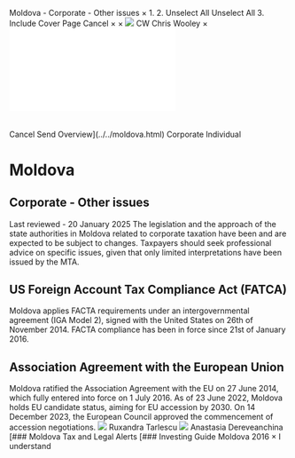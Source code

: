 Moldova - Corporate - Other issues
×
1.
2.
Unselect All
Unselect All
3.
Include Cover Page
Cancel
×
×
![](../../-/media/world-wide-tax-summaries/attachments/global---chris-wooley.ashx%3Frev=ac5e5f3223b34096b1afc2a6009c7320&revision=ac5e5f32-23b3-4096-b1af-c2a6009c7320&hash=859B7ADC84DC2CBEC9760E9E6EE7DE6D0A8BFCDF)
CW
Chris Wooley
×
![](other-issues.html)
######
Cancel
Send
Overview](../../moldova.html)
Corporate
Individual
# Moldova
## Corporate - Other issues
Last reviewed - 20 January 2025
The legislation and the approach of the state authorities in Moldova related to corporate taxation have been and are expected to be subject to changes.
Taxpayers should seek professional advice on specific issues, given that only limited interpretations have been issued by the MTA.
## US Foreign Account Tax Compliance Act (FATCA)
Moldova applies FACTA requirements under an intergovernmental agreement (IGA Model 2), signed with the United States on 26th of November 2014.
FACTA compliance has been in force since 21st of January 2016.
## Association Agreement with the European Union
Moldova ratified the Association Agreement with the EU on 27 June 2014, which fully entered into force on 1 July 2016. As of 23 June 2022, Moldova holds EU candidate status, aiming for EU accession by 2030.
On 14 December 2023, the European Council approved the commencement of accession negotiations.
![](../../-/media/world-wide-tax-summaries/attachments/moldova---ruxandra_tarlescu.ashx%3Frev=b1f58d1ef2f442bab2e33b4fa8ceb35b&revision=b1f58d1e-f2f4-42ba-b2e3-3b4fa8ceb35b&hash=C581332B5711E1F28905A1887806D89838E9D426)
Ruxandra Tarlescu
![](../../-/media/world-wide-tax-summaries/moldovaanastasia-dereveanchinamoldova--anastasia-dereveanchinajpg20200702012626178.ashx%3Frev=5890e3826d154152928547e13120ce4b&revision=5890e382-6d15-4152-9285-47e13120ce4b&hash=C1B338DECFAD8FAA9F4661660E1D3F4E4982BFBB)
Anastasia Dereveanchina
[### Moldova Tax and Legal Alerts
[### Investing Guide Moldova 2016
×
I understand